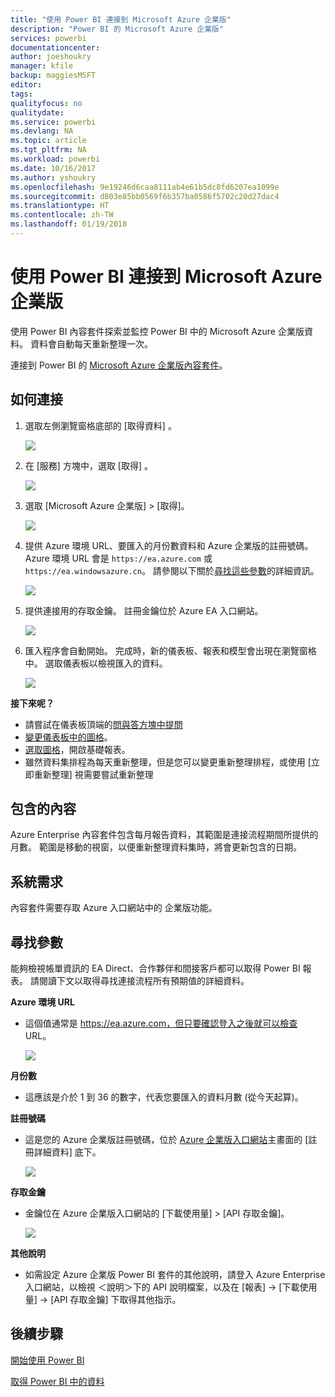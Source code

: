 ```yaml
---
title: "使用 Power BI 連接到 Microsoft Azure 企業版"
description: "Power BI 的 Microsoft Azure 企業版"
services: powerbi
documentationcenter: 
author: joeshoukry
manager: kfile
backup: maggiesMSFT
editor: 
tags: 
qualityfocus: no
qualitydate: 
ms.service: powerbi
ms.devlang: NA
ms.topic: article
ms.tgt_pltfrm: NA
ms.workload: powerbi
ms.date: 10/16/2017
ms.author: yshoukry
ms.openlocfilehash: 9e19246d6caa8111ab4e61b5dc8fd6207ea1099e
ms.sourcegitcommit: d803e85bb0569f6b357ba0586f5702c20d27dac4
ms.translationtype: HT
ms.contentlocale: zh-TW
ms.lasthandoff: 01/19/2018
---
```

# <a name="connect-to-microsoft-azure-enterprise-with-power-bi"></a>使用 Power BI 連接到 Microsoft Azure 企業版
使用 Power BI 內容套件探索並監控 Power BI 中的 Microsoft Azure 企業版資料。 資料會自動每天重新整理一次。

連接到 Power BI 的 [Microsoft Azure 企業版內容套件](https://app.powerbi.com/getdata/services/azure-enterprise)。

## <a name="how-to-connect"></a>如何連接
1. 選取左側瀏覽窗格底部的 [取得資料]  。
   
    ![](media/service-connect-to-azure-enterprise/getdata.png)
2. 在 [服務]  方塊中，選取 [取得] 。
   
   ![](media/service-connect-to-azure-enterprise/services.png)
3. 選取 [Microsoft Azure 企業版] \> [取得]。
   
   ![](media/service-connect-to-azure-enterprise/mazureenterprise.png)
4. 提供 Azure 環境 URL、要匯入的月份數資料和 Azure 企業版的註冊號碼。 Azure 環境 URL 會是 `https://ea.azure.com` 或 `https://ea.windowsazure.cn`。 請參閱以下關於[尋找這些參數](#FindingParams)的詳細資訊。
   
    ![](media/service-connect-to-azure-enterprise/params.png)
5. 提供連接用的存取金鑰。 註冊金鑰位於 Azure EA 入口網站。
   
    ![](media/service-connect-to-azure-enterprise/creds.png)
6. 匯入程序會自動開始。 完成時，新的儀表板、報表和模型會出現在瀏覽窗格中。 選取儀表板以檢視匯入的資料。
   
   ![](media/service-connect-to-azure-enterprise/dashboard.png)

**接下來呢？**

* 請嘗試在儀表板頂端的[問與答方塊中提問](power-bi-q-and-a.md)
* [變更儀表板中的圖格](service-dashboard-edit-tile.md)。
* [選取圖格](service-dashboard-tiles.md)，開啟基礎報表。
* 雖然資料集排程為每天重新整理，但是您可以變更重新整理排程，或使用 [立即重新整理] 視需要嘗試重新整理

## <a name="whats-included"></a>包含的內容
Azure Enterprise 內容套件包含每月報告資料，其範圍是連接流程期間所提供的月數。 範圍是移動的視窗，以便重新整理資料集時，將會更新包含的日期。

## <a name="system-requirements"></a>系統需求
內容套件需要存取 Azure 入口網站中的 企業版功能。

<a name="FindingParams"></a>

## <a name="finding-parameters"></a>尋找參數
能夠檢視帳單資訊的 EA Direct、合作夥伴和間接客戶都可以取得 Power BI 報表。 請閱讀下文以取得尋找連接流程所有預期值的詳細資料。

**Azure 環境 URL**

* 這個值通常是 https://ea.azure.com，但只要確認登入之後就可以檢查 URL。
  
    ![](media/service-connect-to-azure-enterprise/params3.png)

**月份數**

* 這應該是介於 1 到 36 的數字，代表您要匯入的資料月數 (從今天起算)。

**註冊號碼**

* 這是您的 Azure 企業版註冊號碼，位於 [Azure 企業版入口網站](https://ea.azure.com/)主畫面的 [註冊詳細資料] 底下。
  
    ![](media/service-connect-to-azure-enterprise/params2.png)

**存取金鑰**

* 金鑰位在 Azure 企業版入口網站的 [下載使用量] > [API 存取金鑰]。
  
    ![](media/service-connect-to-azure-enterprise/creds2.png)

**其他說明**

* 如需設定 Azure 企業版 Power BI 套件的其他說明，請登入 Azure Enterprise 入口網站，以檢視 ＜說明＞下的 API 說明檔案，以及在 [報表] -> [下載使用量] -> [API 存取金鑰] 下取得其他指示。

## <a name="next-steps"></a>後續步驟
[開始使用 Power BI](service-get-started.md)

[取得 Power BI 中的資料](service-get-data.md)

